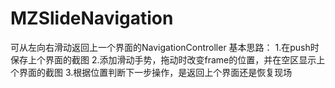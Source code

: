 # MZSlideNavigation
可从左向右滑动返回上一个界面的NavigationController
基本思路：
  1.在push时保存上个界面的截图
  2.添加滑动手势，拖动时改变frame的位置，并在空区显示上个界面的截图
  3.根据位置判断下一步操作，是返回上个界面还是恢复现场
